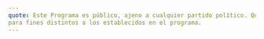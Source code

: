```yaml
---
quote: Este Programa es público, ajeno a cualquier partido político. Queda prohibido el uso
para fines distintos a los establecidos en el programa.
---
```


